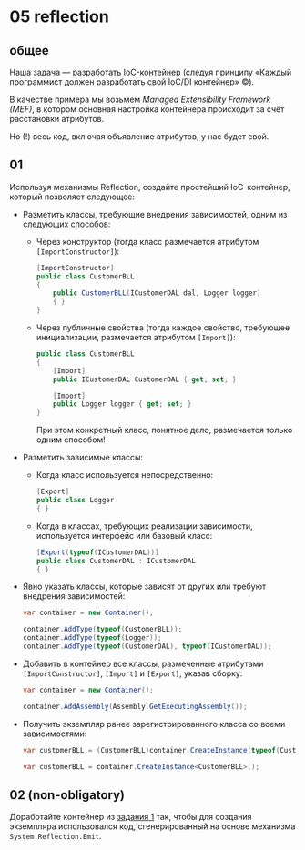 # 05 reflection

## общее

Наша задача &mdash; разработать IoC-контейнер
(следуя принципу
«Каждый программист должен разработать свой IoC/DI контейнер» &copy;).

В качестве примера мы возьмем _Managed Extensibility Framework (MEF)_,
в котором основная настройка контейнера
происходит за счёт расстановки атрибутов.

Но (!) весь код, включая объявление атрибутов, у нас будет свой.

## 01

Используя механизмы Reflection, создайте простейший IoC-контейнер,
который позволяет следующее:

* Разметить классы, требующие внедрения зависимостей,
    одним из следующих способов:

    * Через конструктор
        (тогда класс размечается атрибутом `[ImportConstructor]`):

        ```cs
        [ImportConstructor]
        public class CustomerBLL
        {
            public CustomerBLL(ICustomerDAL dal, Logger logger)
            { }
        }
        ```

    * Через публичные свойства
        (тогда каждое свойство, требующее инициализации,
        размечается атрибутом `[Import]`):

        ```cs
        public class CustomerBLL
        {
            [Import]
            public ICustomerDAL CustomerDAL { get; set; }

            [Import]
            public Logger logger { get; set; }
        }
        ```

        При этом конкретный класс, понятное дело,
        размечается только одним способом!

* Разметить зависимые классы:

    * Когда класс используется непосредственно:

        ```cs
        [Export]
        public class Logger
        { }
        ```

    * Когда в классах, требующих реализации зависимости,
        используется интерфейс или базовый класс:

        ```cs
        [Export(typeof(ICustomerDAL))]
        public class CustomerDAL : ICustomerDAL
        { }
        ```

* Явно указать классы, которые зависят от других
    или требуют внедрения зависимостей:

    ```cs
    var container = new Container();

    container.AddType(typeof(CustomerBLL));
    container.AddType(typeof(Logger));
    container.AddType(typeof(CustomerDAL), typeof(ICustomerDAL));
    ```

* Добавить в контейнер все классы,
    размеченные атрибутами `[ImportConstructor]`, `[Import]` и `[Export]`,
    указав сборку:

    ```cs
    var container = new Container();

    container.AddAssembly(Assembly.GetExecutingAssembly());
    ```

* Получить экземпляр ранее зарегистрированного класса со всеми зависимостями:

    ```cs
    var customerBLL = (CustomerBLL)container.CreateInstance(typeof(CustomerBLL));

    var customerBLL = container.CreateInstance<CustomerBLL>();
    ```

## 02 (non-obligatory)

Доработайте контейнер из [задания 1](#01) так,
чтобы для создания экземпляра использовался код, сгенерированный
на основе механизма `System.Reflection.Emit`.